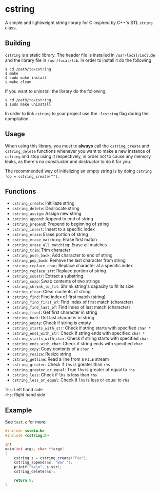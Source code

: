 # cstring

A simple and lightweight string library for C inspired by C++'s STL `string` class.

## Building

`cstring` is a static library. The header file is installed in `/usr/local/include` and
the library file in `/usr/local/lib`. In order to install it do the following

```shell
$ cd /path/to/cstring
$ make
$ sudo make install
$ make clean
```

If you want to uninstall the library do the following

```shell
$ cd /path/to/cstring
$ sudo make uninstall
```

In order to link `cstring` to your project use the `-lcstring` flag during the compilation.

## Usage

When using this library, you must to **always** call the `cstring_create` and `cstring_delete` 
functions whenever you want to make a new instance of `cstring` and stop using it respectively,
in order not to cause any memory leaks, as there's no *constructor* and *destructor* to do it for you.  

The recommended way of initializing an empty string is by doing `cstring foo = cstring_create("")`.

## Functions

* `cstring_create`: Initiliaze string
* `cstring_delete`: Deallocate string
* `cstring_assign`: Assign new string
* `cstring_append`: Append to end of string
* `cstring_prepend`: Prepend to beginning of string
* `cstring_insert`: Insert to a specific index
* `cstring_erase`: Erase portion of string
* `cstring_erase_matching`: Erase first match
* `cstring_erase_all_matching`: Erase all matches
* `cstring_trim`: Trim character
* `cstring_push_back`: Add character to end of string
* `cstring_pop_back`: Remove the last character from string
* `cstring_replace_char`: Replace character at a specific index
* `cstring_replace_str`: Replace portion of string
* `cstring_substr`: Extract a substring
* `cstring_swap`: Swap contents of two strings
* `cstring_shrink_to_fit`: Shrink string's capacity to fit its size
* `cstring_clear`: Clear contents of string
* `cstring_find`: Find index of first match (string)
* `cstring_find_first_of`: Find index of first match (character)
* `cstring_find_last_of`: Find index of last match (character)
* `cstring_front`: Get first character in string
* `cstring_back`: Get last character in string
* `cstring_empty`: Check if string is empty
* `cstring_starts_with_str`: Check if string starts with specified `char *`
* `cstring_ends_with_str`: Check if string ends with specified `char *`
* `cstring_starts_with_char`: Check if string starts with specified `char`
* `cstring_ends_with_char`: Check if string ends with specified `char`
* `cstring_copy`: Copy contents of a `char *`
* `cstring_resize`: Resize string
* `cstring_getline`: Read a line from a `FILE` stream
* `cstring_greater`: Check if `lhs` is greater than `rhs`
* `cstring_greater_or_equal`: True `lhs` is greater of equal to `rhs`
* `cstring_less`: Check if `lhs` is less than `rhs`
* `cstring_less_or_equal`: Check if `lhs` is less or equal to `rhs`

`lhs`: Left hand side  
`rhs`: Right hand side

## Example

See `test.c` for more.

```c
#include <stdio.h>
#include <cstring.h>

int
main(int argc, char **argv)
{
    cstring s = cstring_create("Foo");
    cstring_append(&s, "Bar.");
    printf("%s\n", s.str);
    cstring_delete(&s);

    return 0;
}
```
